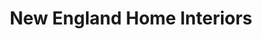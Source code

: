 ---
title: "New England Home Interiors"
url: /horsham/new-england-home-interiors/
shop: interior decoration
---